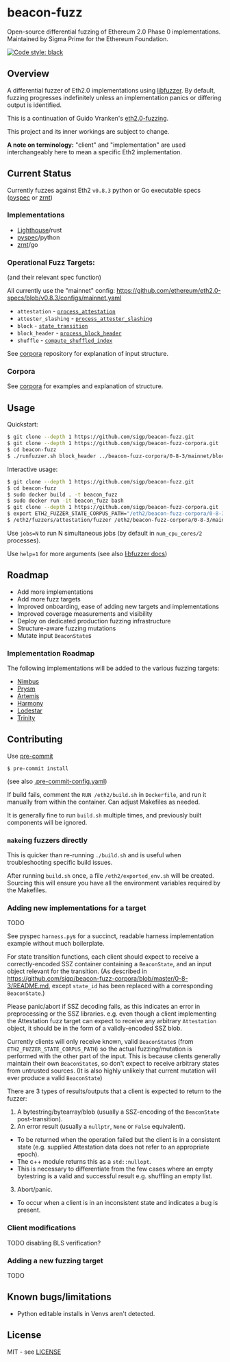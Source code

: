 # beacon-fuzz

Open-source differential fuzzing of Ethereum 2.0 Phase 0 implementations.
Maintained by Sigma Prime for the Ethereum Foundation.

[![Code style: black](https://img.shields.io/badge/code%20style-black-000000.svg)](https://github.com/psf/black)

## Overview

A differential fuzzer of Eth2.0 implementations using [libfuzzer](https://llvm.org/docs/LibFuzzer.html).
By default, fuzzing progresses indefinitely unless an implementation panics or differing output is identified.

This is a continuation of Guido Vranken's [eth2.0-fuzzing](https://github.com/guidovranken/eth2.0-fuzzing).

This project and its inner workings are subject to change.

**A note on terminology:** "client" and "implementation" are used interchangeably here to mean a specific Eth2 implementation.

## Current Status

Currently fuzzes against Eth2 `v0.8.3` python or Go executable specs
([pyspec](https://github.com/ethereum/eth2.0-specs/tree/v0.8.3/test_libs/pyspec) or [zrnt](https://github.com/protolambda/zrnt/tree/v0.8.3))


### Implementations

* [Lighthouse](https://github.com/sigp/lighthouse/)/rust
* [pyspec](https://github.com/ethereum/eth2.0-specs/tree/dev/test_libs/pyspec)/python
* [zrnt](https://github.com/protolambda/zrnt/)/go

### Operational Fuzz Targets:

(and their relevant spec function)

All currently use the "mainnet" config: https://github.com/ethereum/eth2.0-specs/blob/v0.8.3/configs/mainnet.yaml

* `attestation` - [`process_attestation`](https://github.com/ethereum/eth2.0-specs/blob/v0.8.3/specs/core/0_beacon-chain.md#attestations)
* `attester_slashing` - [`process_attester_slashing`](https://github.com/ethereum/eth2.0-specs/blob/v0.8.3/specs/core/0_beacon-chain.md#attester-slashings)
* `block` - [`state_transition`](https://github.com/ethereum/eth2.0-specs/blob/v0.8.3/specs/core/0_beacon-chain.md#beacon-chain-state-transition-function)
* `block_header` - [`process_block_header`](https://github.com/ethereum/eth2.0-specs/blob/v0.8.3/specs/core/0_beacon-chain.md#block-header)
* `shuffle` -  [`compute_shuffled_index`](https://github.com/ethereum/eth2.0-specs/blob/v0.8.3/specs/core/0_beacon-chain.md#compute_shuffled_index)

See [corpora](https://github.com/sigp/beacon-fuzz-corpora) repository for explanation of input structure.

### Corpora

See [corpora](https://github.com/sigp/beacon-fuzz-corpora) for examples and explanation of structure.


## Usage

Quickstart:

```bash
$ git clone --depth 1 https://github.com/sigp/beacon-fuzz.git
$ git clone --depth 1 https://github.com/sigp/beacon-fuzz-corpora.git
$ cd beacon-fuzz
$ ./runfuzzer.sh block_header ../beacon-fuzz-corpora/0-8-3/mainnet/block_header/ ../beacon-fuzz-corpora/0-8-3/mainnet/beaconstate
```

Interactive usage:

```bash
$ git clone --depth 1 https://github.com/sigp/beacon-fuzz.git
$ cd beacon-fuzz
$ sudo docker build . -t beacon_fuzz
$ sudo docker run -it beacon_fuzz bash
$ git clone --depth 1 https://github.com/sigp/beacon-fuzz-corpora.git
$ export ETH2_FUZZER_STATE_CORPUS_PATH="/eth2/beacon-fuzz-corpora/0-8-3/mainnet/beaconstate"
$ /eth2/fuzzers/attestation/fuzzer /eth2/beacon-fuzz-corpora/0-8-3/mainnet/attestation
```

Use `jobs=N` to run N simultaneous jobs (by default in `num_cpu_cores/2` processes).

Use `help=1` for more arguments (see also [libfuzzer docs](https://llvm.org/docs/LibFuzzer.html))


## Roadmap

- Add more implementations
- Add more fuzz targets
- Improved onboarding, ease of adding new targets and implementations
- Improved coverage measurements and visibility
- Deploy on dedicated production fuzzing infrastructure
- Structure-aware fuzzing mutations
- Mutate input `BeaconState`s


### Implementation Roadmap

The following implementations will be added to the various fuzzing targets:

* [Nimbus](https://github.com/status-im/nim-beacon-chain)
* [Prysm](https://github.com/prysmaticlabs/prysm)
* [Artemis](https://github.com/PegaSysEng/artemis)
* [Harmony](https://github.com/harmony-dev/beacon-chain-java)
* [Lodestar](https://github.com/ChainSafe/lodestar)
* [Trinity](https://github.com/ethereum/trinity)

## Contributing

Use [pre-commit](https://pre-commit.com/)

```console
$ pre-commit install
```
(see also [.pre-commit-config.yaml](./.pre-commit-config.yaml))

If build fails, comment the `RUN /eth2/build.sh` in `Dockerfile`, and run it manually from within the container.
Can adjust Makefiles as needed.

It is generally fine to run `build.sh` multiple times, and previously built components will be ignored.

### `make`ing fuzzers directly

This is quicker than re-running `./build.sh` and is useful when troubleshooting specific build issues.

After running `build.sh` once, a file `/eth2/exported_env.sh` will be created.
Sourcing this will ensure you have all the environment variables required by the Makefiles.

### Adding new implementations for a target

TODO

See pyspec `harness.py`s for a succinct, readable harness implementation example without much boilerplate.

For state transition functions, each client should expect to receive a correctly-encoded SSZ container containing a `BeaconState`,
and an input object relevant for the transition. (As described in https://github.com/sigp/beacon-fuzz-corpora/blob/master/0-8-3/README.md,
except `state_id` has been replaced with a corresponding `BeaconState`.)

Please panic/abort if SSZ decoding fails, as this indicates an error in preprocessing or the SSZ libraries.
e.g. even though a client implementing the Attestation fuzz target can expect to receive any arbitrary `Attestation` object,
it should be in the form of a validly-encoded SSZ blob.

Currently clients will only receive known, valid `BeaconState`s (from `ETH2_FUZZER_STATE_CORPUS_PATH`) so the actual fuzzing/mutation is performed with the other part of the input.
This is because clients generally maintain their own `BeaconState`s, so don't expect to receive arbitrary states from untrusted sources.
(It is also highly unlikely that current mutation will ever produce a valid `BeaconState`)

There are 3 types of results/outputs that a client is expected to return to the fuzzer:

1. A bytestring/bytearray/blob (usually a SSZ-encoding of the `BeaconState` post-transition).
2. An error result (usually a `nullptr`, `None` or `False` equivalent).
  - To be returned when the operation failed but the client is in a consistent state
    (e.g. supplied Attestation data does not refer to an appropriate epoch).
  - The c++ module returns this as a `std::nullopt`.
  - This is necessary to differentiate from the few cases where an empty bytestring is a valid and successful result
    e.g. shuffling an empty list.
3. Abort/panic.
  - To occur when a client is in an inconsistent state and indicates a bug is present.

### Client modifications

TODO disabling BLS verification?

### Adding a new fuzzing target

TODO

## Known bugs/limitations

- Python editable installs in Venvs aren't detected.

## License

MIT - see [LICENSE](./LICENSE)
